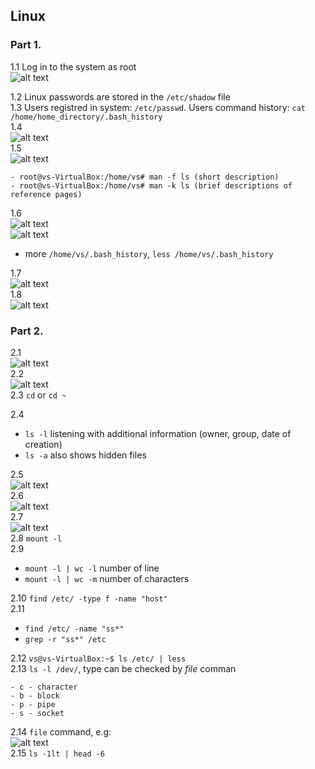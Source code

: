 ## Linux
### Part 1.

1.1 Log in to the system as root  
![alt text](https://github.com/shevtshov/DevOps_online_Dnipro_2021Q4/blob/main/m5/task5.1/1.1.png)

1.2 Linux passwords are stored in the `/etc/shadow` file   
1.3 Users registred in system: `/etc/passwd`. Users command history: `cat /home/home_directory/.bash_history`   
1.4  
![alt text](https://github.com/shevtshov/DevOps_online_Dnipro_2021Q4/blob/main/m5/task5.1/1.4.png)   
1.5  
![alt text](https://github.com/shevtshov/DevOps_online_Dnipro_2021Q4/blob/main/m5/task5.1/1.5.png)   
```
- root@vs-VirtualBox:/home/vs# man -f ls (short description)
- root@vs-VirtualBox:/home/vs# man -k ls (brief descriptions of reference pages)
```

1.6  
![alt text](https://github.com/shevtshov/DevOps_online_Dnipro_2021Q4/blob/main/m5/task5.1/1.6_less.png)  
![alt text](https://github.com/shevtshov/DevOps_online_Dnipro_2021Q4/blob/main/m5/task5.1/1.6_more.png)  
- more `/home/vs/.bash_history`, `less /home/vs/.bash_history`   


1.7   
![alt text](https://github.com/shevtshov/DevOps_online_Dnipro_2021Q4/blob/main/m5/task5.1/1.7.png)   
1.8   
![alt text](https://github.com/shevtshov/DevOps_online_Dnipro_2021Q4/blob/main/m5/task5.1/1.8.png)   



### Part 2.
2.1   
![alt text](https://github.com/shevtshov/DevOps_online_Dnipro_2021Q4/blob/main/m5/task5.1/2.1.png)  
2.2   
![alt text](https://github.com/shevtshov/DevOps_online_Dnipro_2021Q4/blob/main/m5/task5.1/2.2.png)  
2.3   `cd` or `cd ~`   

2.4  
- `ls -l` listening with additional information (owner, group, date of creation)  
-  `ls -a` also shows hidden files   


2.5   
![alt text](https://github.com/shevtshov/DevOps_online_Dnipro_2021Q4/blob/main/m5/task5.1/2.5.png)   
2.6   
![alt text](https://github.com/shevtshov/DevOps_online_Dnipro_2021Q4/blob/main/m5/task5.1/2.6.png)   
2.7  
![alt text](https://github.com/shevtshov/DevOps_online_Dnipro_2021Q4/blob/main/m5/task5.1/2.7.png)   
2.8  `mount -l`  
2.9  
- `mount -l | wc -l` number of line  
- `mount -l | wc -m` number of characters   


2.10  `find /etc/ -type f -name "host"`   
2.11   
- `find /etc/ -name "ss*"` 
- `grep -r "ss*" /etc`  


2.12  `vs@vs-VirtualBox:~$ ls /etc/ | less`   
2.13  `ls -l /dev/`,   type can be checked by *file* comman
```
- c - character
- b - block
- p - pipe
- s - socket
```

2.14  `file` command, e.g:  
![alt text](https://github.com/shevtshov/DevOps_online_Dnipro_2021Q4/blob/main/m5/task5.1/2.14.png)    
2.15  `ls -1lt | head -6`  
